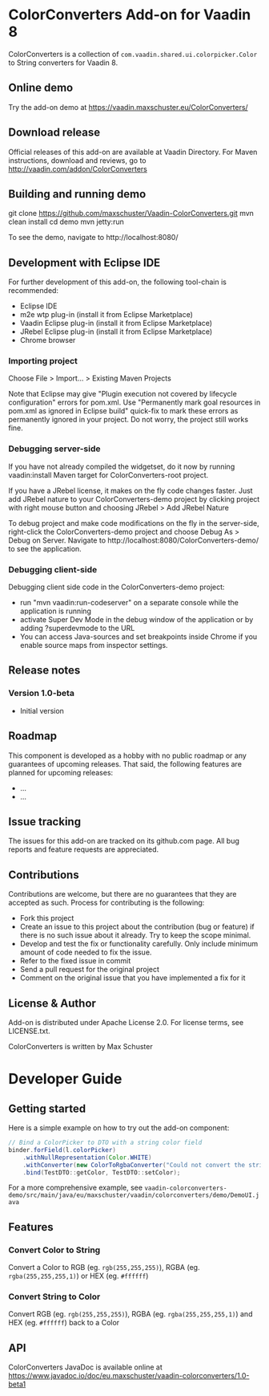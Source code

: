 # ColorConverters Add-on for Vaadin 8

ColorConverters is a collection of `com.vaadin.shared.ui.colorpicker.Color`
to String converters for Vaadin 8.

## Online demo

Try the add-on demo at https://vaadin.maxschuster.eu/ColorConverters/

## Download release

Official releases of this add-on are available at Vaadin Directory. For Maven instructions, download and reviews, go to http://vaadin.com/addon/ColorConverters

## Building and running demo

git clone https://github.com/maxschuster/Vaadin-ColorConverters.git
mvn clean install
cd demo
mvn jetty:run

To see the demo, navigate to http://localhost:8080/

## Development with Eclipse IDE

For further development of this add-on, the following tool-chain is recommended:
- Eclipse IDE
- m2e wtp plug-in (install it from Eclipse Marketplace)
- Vaadin Eclipse plug-in (install it from Eclipse Marketplace)
- JRebel Eclipse plug-in (install it from Eclipse Marketplace)
- Chrome browser

### Importing project

Choose File > Import... > Existing Maven Projects

Note that Eclipse may give "Plugin execution not covered by lifecycle configuration" errors for pom.xml. Use "Permanently mark goal resources in pom.xml as ignored in Eclipse build" quick-fix to mark these errors as permanently ignored in your project. Do not worry, the project still works fine. 

### Debugging server-side

If you have not already compiled the widgetset, do it now by running vaadin:install Maven target for ColorConverters-root project.

If you have a JRebel license, it makes on the fly code changes faster. Just add JRebel nature to your ColorConverters-demo project by clicking project with right mouse button and choosing JRebel > Add JRebel Nature

To debug project and make code modifications on the fly in the server-side, right-click the ColorConverters-demo project and choose Debug As > Debug on Server. Navigate to http://localhost:8080/ColorConverters-demo/ to see the application.

### Debugging client-side

Debugging client side code in the ColorConverters-demo project:
  - run "mvn vaadin:run-codeserver" on a separate console while the application is running
  - activate Super Dev Mode in the debug window of the application or by adding ?superdevmode to the URL
  - You can access Java-sources and set breakpoints inside Chrome if you enable source maps from inspector settings.
 
## Release notes

### Version 1.0-beta
- Initial version

## Roadmap

This component is developed as a hobby with no public roadmap or any guarantees of upcoming releases. That said, the following features are planned for upcoming releases:
- ...
- ...

## Issue tracking

The issues for this add-on are tracked on its github.com page. All bug reports and feature requests are appreciated. 

## Contributions

Contributions are welcome, but there are no guarantees that they are accepted as such. Process for contributing is the following:
- Fork this project
- Create an issue to this project about the contribution (bug or feature) if there is no such issue about it already. Try to keep the scope minimal.
- Develop and test the fix or functionality carefully. Only include minimum amount of code needed to fix the issue.
- Refer to the fixed issue in commit
- Send a pull request for the original project
- Comment on the original issue that you have implemented a fix for it

## License & Author

Add-on is distributed under Apache License 2.0. For license terms, see LICENSE.txt.

ColorConverters is written by Max Schuster

# Developer Guide

## Getting started

Here is a simple example on how to try out the add-on component:

```java
// Bind a ColorPicker to DTO with a string color field
binder.forField(l.colorPicker)
    .withNullRepresentation(Color.WHITE)
    .withConverter(new ColorToRgbaConverter("Could not convert the string to a color!"))
    .bind(TestDTO::getColor, TestDTO::setColor);
```

For a more comprehensive example, see `vaadin-colorconverters-demo/src/main/java/eu/maxschuster/vaadin/colorconverters/demo/DemoUI.java`

## Features

### Convert Color to String

Convert a Color to RGB (eg. `rgb(255,255,255)`), RGBA (eg. `rgba(255,255,255,1)`) or HEX (eg. `#ffffff`)

### Convert String to Color

Convert RGB (eg. `rgb(255,255,255)`), RGBA (eg. `rgba(255,255,255,1)`) and HEX (eg. `#ffffff`) back to a Color

## API

ColorConverters JavaDoc is available online at https://www.javadoc.io/doc/eu.maxschuster/vaadin-colorconverters/1.0-beta1
